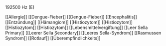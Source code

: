 192500 Hz (E)

[[Allergie]]
[[Dengue-Fieber]]
[[Dengue-Fieber]]
[[Encephalitis]]
[[Entzündung]]
[[Hämangiom]]
[[Histiozytom]]
[[Histiozytom]]
[[Histiozytom]]
[[Histiozytom]]
[[Lebensmittelvergiftung]]
[[Leer Sella Primary]]
[[Leerer Sella Secondary]]
[[Leeres Sella-Syndrom]]
[[Rasmussen Syndrom]]
[[Rotlauf]]
[[Überempfindlichkeits]]